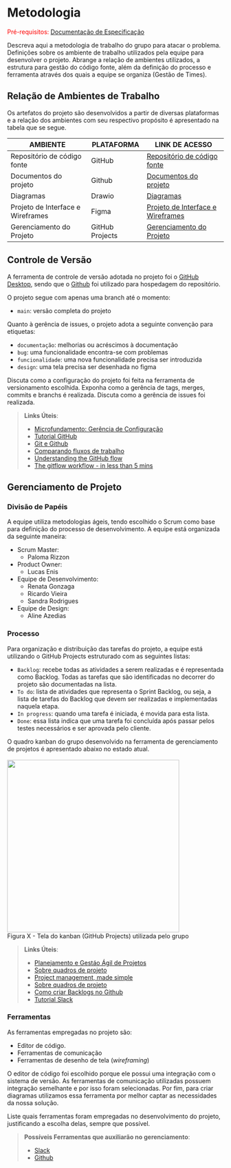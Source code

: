 # Metodologia

<span style="color:red">Pré-requisitos: <a href="2-Especificação do Projeto.md"> Documentação de Especificação</a></span>

Descreva aqui a metodologia de trabalho do grupo para atacar o problema. Definições sobre os ambiente de trabalho utilizados pela  equipe para desenvolver o projeto. Abrange a relação de ambientes utilizados, a estrutura para gestão do código fonte, além da definição do processo e ferramenta através dos quais a equipe se organiza (Gestão de Times).

## Relação de Ambientes de Trabalho

Os artefatos do projeto são desenvolvidos a partir de diversas plataformas e a relação dos ambientes com seu respectivo propósito é apresentado na tabela que se segue.

| AMBIENTE                          | PLATAFORMA      | LINK DE ACESSO                                                                                                                  |
| --------------------------------- | --------------- | ------------------------------------------------------------------------------------------------------------------------------- |
| Repositório de código fonte       | GitHub          | [Repositório de código fonte](https://github.com/ICEI-PUC-Minas-PMV-ADS/pmv-ads-2024-1-e3-proj-mov-t7-grupo-2-leio-app) |
| Documentos do projeto             | Github          | [Documentos do projeto](https://github.com/ICEI-PUC-Minas-PMV-ADS/pmv-ads-2024-1-e3-proj-mov-t7-grupo-2-leio-app)       |
| Diagramas             | Drawio          | [Diagramas](https://drive.google.com/file/d/1gX-52zc4wUdfiWraM814l3lypL60Gz5b/view?usp=sharing)       |
| Projeto de Interface e Wireframes | Figma           | [Projeto de Interface e Wireframes](https://www.figma.com/file/PVMDd8ZYhduvIBc5eUkktw/Grupo-02---Le.io-App?type=design&node-id=0%3A1&mode=design&t=2Ob3Hm0gWIMeTHxV-1)                      |
| Gerenciamento do Projeto          | GitHub Projects | [Gerenciamento do Projeto](https://github.com/orgs/ICEI-PUC-Minas-PMV-ADS/projects/812)                                         |

## Controle de Versão

A ferramenta de controle de versão adotada no projeto foi o [GitHub Desktop](https://desktop.github.com/), sendo que o [Github](https://github.com) foi utilizado para hospedagem do repositório.

O projeto segue com apenas uma branch até o momento:

- `main`: versão completa do projeto

Quanto à gerência de issues, o projeto adota a seguinte convenção para etiquetas:

- `documentação`: melhorias ou acréscimos à documentação
- `bug`: uma funcionalidade encontra-se com problemas
- `funcionalidade`: uma nova funcionalidade precisa ser introduzida
- `design`: uma tela precisa ser desenhada no figma

Discuta como a configuração do projeto foi feita na ferramenta de versionamento escolhida. Exponha como a gerência de tags, merges, commits e branchs é realizada. Discuta como a gerência de issues foi realizada.

> **Links Úteis**:
> - [Microfundamento: Gerência de Configuração](https://pucminas.instructure.com/courses/87878/)
> - [Tutorial GitHub](https://guides.github.com/activities/hello-world/)
> - [Git e Github](https://www.youtube.com/playlist?list=PLHz_AreHm4dm7ZULPAmadvNhH6vk9oNZA)
>  - [Comparando fluxos de trabalho](https://www.atlassian.com/br/git/tutorials/comparing-workflows)
> - [Understanding the GitHub flow](https://guides.github.com/introduction/flow/)
> - [The gitflow workflow - in less than 5 mins](https://www.youtube.com/watch?v=1SXpE08hvGs)

## Gerenciamento de Projeto

### Divisão de Papéis

A equipe utiliza metodologias ágeis, tendo escolhido o Scrum como base para definição do processo de desenvolvimento. A equipe está organizada da seguinte maneira:
- Scrum Master:
   - Paloma Rizzon
- Product Owner:
   - Lucas Enis
- Equipe de Desenvolvimento:
   - Renata Gonzaga
   - Ricardo Vieira
   - Sandra Rodrigues
- Equipe de Design:
   - Aline Azedias

### Processo

Para organização e distribuição das tarefas do projeto, a equipe está utilizando o GitHub Projects estruturado com as seguintes listas:

- `Backlog`: recebe todas as atividades a serem realizadas e é representada como Backlog. Todas as tarefas que são identificadas no decorrer do projeto são documentadas na lista.
- `To do`: lista de atividades que representa o Sprint Backlog, ou seja, a lista de tarefas do Backlog que devem ser realizadas e implementadas naquela etapa.
- `In progress`: quando uma tarefa é iniciada, é movida para esta lista.
- `Done`: essa lista indica que uma tarefa foi concluída após passar pelos testes necessários e ser aprovada pelo cliente.

O quadro kanban do grupo desenvolvido na ferramenta de gerenciamento de projetos é apresentado abaixo no estado atual.
<br>
<br>
<img height="400px" src="link" />
<br>
Figura X - Tela do kanban (GitHub Projects) utilizada pelo grupo
 
> **Links Úteis**:
> - [Planejamento e Gestáo Ágil de Projetos](https://pucminas.instructure.com/courses/87878/pages/unidade-2-tema-2-utilizacao-de-ferramentas-para-controle-de-versoes-de-software)
> - [Sobre quadros de projeto](https://docs.github.com/pt/issues/organizing-your-work-with-project-boards/managing-project-boards/about-project-boards)
> - [Project management, made simple](https://github.com/features/project-management/)
> - [Sobre quadros de projeto](https://docs.github.com/pt/github/managing-your-work-on-github/about-project-boards)
> - [Como criar Backlogs no Github](https://www.youtube.com/watch?v=RXEy6CFu9Hk)
> - [Tutorial Slack](https://slack.com/intl/en-br/)

### Ferramentas

As ferramentas empregadas no projeto são:

- Editor de código.
- Ferramentas de comunicação
- Ferramentas de desenho de tela (_wireframing_)

O editor de código foi escolhido porque ele possui uma integração com o sistema de versão. As ferramentas de comunicação utilizadas possuem integração semelhante e por isso foram selecionadas. Por fim, para criar diagramas utilizamos essa ferramenta por melhor captar as necessidades da nossa solução.

Liste quais ferramentas foram empregadas no desenvolvimento do projeto, justificando a escolha delas, sempre que possível.
 
> **Possíveis Ferramentas que auxiliarão no gerenciamento**: 
> - [Slack](https://slack.com/)
> - [Github](https://github.com/)
